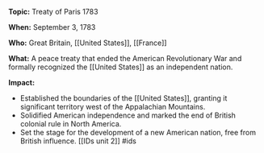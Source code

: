 **Topic:** Treaty of Paris 1783

**When:** September 3, 1783

**Who:** Great Britain, [[United States]], [[France]]

**What:** A peace treaty that ended the American Revolutionary War and formally recognized the [[United States]] as an independent nation.

**Impact:**

* Established the boundaries of the [[United States]], granting it significant territory west of the Appalachian Mountains.
* Solidified American independence and marked the end of British colonial rule in North America.
* Set the stage for the development of a new American nation, free from British influence.
 [[IDs unit 2]]
#ids